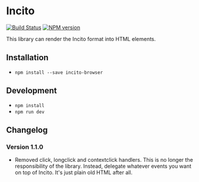 # Incito

[![Build Status](https://travis-ci.org/shopgun/incito-browser.svg?branch=develop)](https://travis-ci.org/shopgun/incito-browser)
[![NPM version](https://img.shields.io/npm/v/incito-browser.svg?style=flat)](https://npmjs.org/package/incito-browser)

This library can render the Incito format into HTML elements.

## Installation

- `npm install --save incito-browser`

## Development

- `npm install`
- `npm run dev`

## Changelog

### Version 1.1.0

- Removed click, longclick and contextclick handlers. This is no longer the responsibility of the library. Instead, delegate whatever events you want on top of Incito. It's just plain old HTML after all.